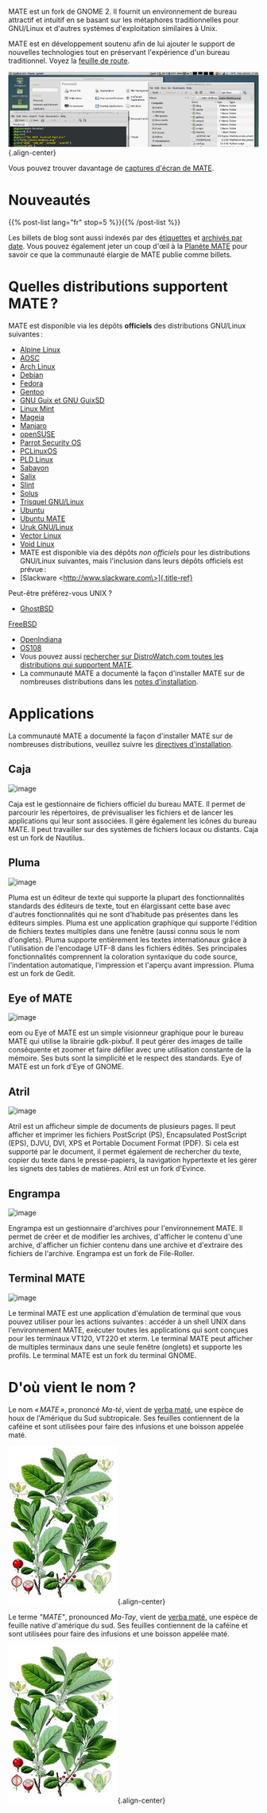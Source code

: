 <!--
.. title: MATE Desktop Environment
.. slug: index
.. date: 2013-10-31 12:29:57
.. tags: About,Applications,Screenshots
.. link:
.. description:
-->

MATE est un fork de GNOME 2. Il fournit un environnement de bureau
attractif et intuitif en se basant sur les métaphores traditionnelles
pour GNU/Linux et d\'autres systèmes d\'exploitation similaires à Unix.

MATE est en développement soutenu afin de lui ajouter le support de nouvelles technologies
tout en préservant l'expérience d'un bureau traditionnel. Voyez la
[feuille de route](https://wiki.mate-desktop.org/developers-corner/roadmap/).

![image](/screens/screenshot.jpg){.align-center}

Vous pouvez trouver davantage de [captures d'écran de MATE](gallery/).

Nouveautés
==========

{{% post-list lang="fr" stop=5 %}}{{% /post-list %}}

Les billets de blog sont aussi indexés par des [étiquettes](tags/) et
[archivés par date](archive/). Vous pouvez également jeter un coup
d\'œil à la [Planète MATE](https://planet.mate-desktop.org) pour savoir
ce que la communauté élargie de MATE publie comme billets.

Quelles distributions supportent MATE ?
=======================================

MATE est disponible via les dépôts **officiels** des distributions
GNU/Linux suivantes :

-   [Alpine Linux](https://www.alpinelinux.org/)
-   [AOSC](https://aosc.io/)
-   [Arch Linux](https://www.archlinux.org)
-   [Debian](https://www.debian.org)
-   [Fedora](https://www.fedoraproject.org)
-   [Gentoo](https://www.gentoo.org)
-   [GNU Guix et GNU GuixSD](https://gnu.org/s/guix)
-   [Linux Mint](https://linuxmint.com)
-   [Mageia](https://www.mageia.org/en/)
-   [Manjaro](https://manjaro.org/)
-   [openSUSE](https://www.opensuse.org)
-   [Parrot Security OS](https://www.parrotsec.org/)
-   [PCLinuxOS](https://www.pclinuxos.com/get-pclinuxos/mate/)
-   [PLD Linux](https://www.pld-linux.org/)
-   [Sabayon](https://www.sabayon.org)
-   [Salix](https://www.salixos.org)
-   [Slint](https://slint.fr)
-   [Solus](https://getsol.us/)
-   [Trisquel GNU/Linux](https://trisquel.info/)
-   [Ubuntu](https://www.ubuntu.com)
-   [Ubuntu MATE](https://www.ubuntu-mate.org)
-   [Uruk GNU/Linux](https://urukproject.org/dist/)
-   [Vector Linux](http://vectorlinux.com)
-   [Void Linux](https://www.voidlinux.org/)
-   MATE est disponible via des dépôts *non officiels* pour les
distributions GNU/Linux suivantes, mais l\'inclusion dans leurs dépôts
officiels est prévue :
-   [Slackware \<http://www.slackware.com\>]{.title-ref}

Peut-être préférez-vous UNIX ?

-   [GhostBSD](https://ghostbsd.org)

[FreeBSD](https://freebsd.org)

-   [OpenIndiana](https://www.openindiana.org)
-   [OS108](https://OS108.org/)
-   Vous pouvez aussi [rechercher sur DistroWatch.com toutes les
distributions qui supportent
MATE](https://distrowatch.org/search.php?desktop=MATE#distrosearch).
-   La communauté MATE a documenté la façon d\'installer MATE sur de
nombreuses distributions dans les [notes
d\'installation](https://wiki.mate-desktop.org/#!pages/download.md).

Applications
============

La communauté MATE a documenté la façon d'installer MATE sur de nombreuses
distributions, veuillez suivre les [directives 
d'installation](https://wiki.mate-desktop.org/introduction/installation/).

Caja
----

![image](/assets/img/mate/caja.png)

Caja est le gestionnaire de fichiers officiel du bureau MATE. Il permet
de parcourir les répertoires, de prévisualiser les fichiers et de lancer
les applications qui leur sont associées. Il gère également les icônes
du bureau MATE. Il peut travailler sur des systèmes de fichiers locaux
ou distants. Caja est un fork de Nautilus.

Pluma
-----

![image](/assets/img/mate/pluma.png)

Pluma est un éditeur de texte qui supporte la plupart des
fonctionnalités standards des éditeurs de texte, tout en élargissant
cette base avec d\'autres fonctionnalités qui ne sont d\'habitude pas
présentes dans les éditeurs simples. Pluma est une application graphique
qui supporte l\'édition de fichiers textes multiples dans une fenêtre
(aussi connu sous le nom d\'onglets). Pluma supporte entièrement les
textes internationaux grâce à l\'utilisation de l\'encodage UTF-8 dans
les fichiers édités. Ses principales fonctionnalités comprennent la
coloration syntaxique du code source, l\'indentation automatique,
l\'impression et l\'aperçu avant impression. Pluma est un fork de Gedit.

Eye of MATE
-----------

![image](/assets/img/mate/eom.png)

eom ou Eye of MATE est un simple visionneur graphique pour le bureau
MATE qui utilise la librairie gdk-pixbuf. Il peut gérer des images de
taille conséquente et zoomer et faire défiler avec une utilisation
constante de la mémoire. Ses buts sont la simplicité et le respect des
standards. Eye of MATE est un fork d\'Eye of GNOME.

Atril
-----

![image](/assets/img/mate/atril.png)

Atril est un afficheur simple de documents de plusieurs pages. Il peut
afficher et imprimer les fichiers PostScript (PS), Encapsulated
PostScript (EPS), DJVU, DVI, XPS et Portable Document Format (PDF). Si
cela est supporté par le document, il permet également de rechercher du
texte, copier du texte dans le presse-papiers, la navigation hypertexte
et les gérer les signets des tables de matières. Atril est un fork
d\'Evince.

Engrampa
--------

![image](/assets/img/mate/engrampa.png)

Engrampa est un gestionnaire d\'archives pour l\'environnement MATE. Il
permet de créer et de modifier les archives, d\'afficher le contenu
d\'une archive, d\'afficher un fichier contenu dans une archive et
d\'extraire des fichiers de l\'archive. Engrampa est un fork de
File-Roller.

Terminal MATE
-------------

![image](/assets/img/mate/terminal.png)

Le terminal MATE est une application d\'émulation de terminal que vous
pouvez utiliser pour les actions suivantes : accéder à un shell UNIX
dans l\'environnement MATE, exécuter toutes les applications qui sont
conçues pour les terminaux VT120, VT220 et xterm. Le terminal MATE peut
afficher de multiples terminaux dans une seule fenêtre (onglets) et
supporte les profils. Le terminal MATE est un fork du terminal GNOME.

D\'où vient le nom ?
====================

Le nom *« MATE »*, prononcé *Ma-té*, vient de [yerba
maté](https://fr.wikipedia.org/wiki/Ilex_paraguariensis), une espèce de
houx de l\'Amérique du Sud subtropicale. Ses feuilles contiennent de la
caféine et sont utilisées pour faire des infusions et une boisson
appelée maté.

![image](/assets/img/mate/yerba.jpg){.align-center}

Le terme *\"MATE\"*, pronounced *Ma-Tay*, vient de [yerba
maté](https://fr.wikipedia.org/wiki/Ilex_paraguariensis), une espèce de feuille
native d'amérique du sud. Ses feuilles contiennent de la caféine et sont
utilisées pour faire des infusions et une boisson appelée maté.

![image](/assets/img/mate/yerba.jpg){.align-center}
